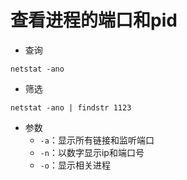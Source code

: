 # 查看进程的端口和pid
* 查询
```
netstat -ano
```
* 筛选
```
netstat -ano | findstr 1123
```
* 参数
  - `-a`：显示所有链接和监听端口
  - `-n`：以数字显示ip和端口号
  - `-o`：显示相关进程
